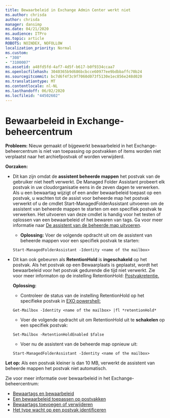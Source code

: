 ```yaml
---
title: Bewaarbeleid in Exchange Admin Center werkt niet
ms.author: chrisda
author: chrisda
manager: dansimp
ms.date: 04/21/2020
ms.audience: ITPro
ms.topic: article
ROBOTS: NOINDEX, NOFOLLOW
localization_priority: Normal
ms.custom:
- "308"
- "3100007"
ms.assetid: a48fd5fd-4af7-4d5f-b617-b0f9334ccaa7
ms.openlocfilehash: 3040365b9d686bcbcce60977ee9bdbbaffc70b24
ms.sourcegitcommit: bc7d6f4f3c9f7060d073f5130e1ec856e248d020
ms.translationtype: MT
ms.contentlocale: nl-NL
ms.lasthandoff: 06/02/2020
ms.locfileid: "44502602"
---
```

# <a name="retention-policies-in-exchange-admin-center"></a>Bewaarbeleid in Exchange-beheercentrum

 **Probleem:** Nieuw gemaakt of bijgewerkt bewaarbeleid in het Exchange-beheercentrum is niet van toepassing op postvakken of items worden niet verplaatst naar het archiefpostvak of worden verwijderd. 
  
 **Oorzaken:**
  
- Dit kan zijn omdat de **assistent beheerde mappen** het postvak van de gebruiker niet heeft verwerkt. De Managed Folder Assistant probeert elk postvak in uw cloudorganisatie eens in de zeven dagen te verwerken. Als u een bewaartag wijzigt of een ander bewaarbeleid toepast op een postvak, u wachten tot de assist voor beheerde map het postvak verwerkt of u de cmdlet Start-ManagedFolderAssistant uitvoeren om de assistent van beheerde mappen te starten om een specifiek postvak te verwerken. Het uitvoeren van deze cmdlet is handig voor het testen of oplossen van een bewaarbeleid of het bewaren van tags. Ga voor meer informatie naar [De assistent van de beheerde map uitvoeren](https://msdn.microsoft.com/library/gg271153%28v=exchsrvcs.149%29.aspx#managedfolderassist).
    
  - **Oplossing:** Voer de volgende opdracht uit om de assistent van beheerde mappen voor een specifiek postvak te starten:
    
  ```
  Start-ManagedFolderAssistant -Identity <name of the mailbox>
  ```

- Dit kan ook gebeuren als **RetentionHold** is **ingeschakeld** op het postvak. Als het postvak op een Bewaarplaats is geplaatst, wordt het bewaarbeleid voor het postvak gedurende die tijd niet verwerkt. Zie voor meer informaton op de instelling RetentionHold: [Postvakretentie.](https://docs.microsoft.com/exchange/security-and-compliance/messaging-records-management/mailbox-retention-hold)
    
    **Oplossing:**
    
  - Controleer de status van de instelling RetentionHold op het specifieke postvak in [EXO powershell:](https://docs.microsoft.com/powershell/exchange/exchange-online/connect-to-exchange-online-powershell/connect-to-exchange-online-powershell?view=exchange-ps)
    
  ```
  Get-Mailbox -Identity <name of the mailbox> |fl *retentionHold*
  ```

  - Voer de volgende opdracht uit om RetentionHold uit te **schakelen** op een specifiek postvak:
    
  ```
  Set-Mailbox -RetentionHoldEnabled $false
  ```

  - Voer nu de assistent van de beheerde map opnieuw uit:
    
  ```
  Start-ManagedFolderAssistant -Identity <name of the mailbox>
  ```

 **Let op:** Als een postvak kleiner is dan 10 MB, verwerkt de assistent van beheerde mappen het postvak niet automatisch.
 
Zie voor meer informatie over bewaarbeleid in het Exchange-beheercentrum:
- [Bewaartags en bewaarbeleid](https://docs.microsoft.com/exchange/security-and-compliance/messaging-records-management/retention-tags-and-policies)
- [Een bewaarbeleid toepassen op postvakken](https://docs.microsoft.com/exchange/security-and-compliance/messaging-records-management/apply-retention-policy)
- [Bewaartags toevoegen of verwijderen](https://docs.microsoft.com/exchange/security-and-compliance/messaging-records-management/add-or-remove-retention-tags)
- [Het type wacht op een postvak identificeren](https://docs.microsoft.com/microsoft-365/compliance/identify-a-hold-on-an-exchange-online-mailbox)
